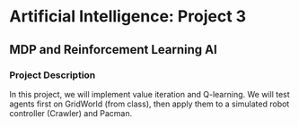 # Artificial Intelligence: Project 3
## MDP and Reinforcement Learning AI

### Project Description
In this project, we will implement value iteration and Q-learning. We will test agents first on GridWorld (from class), then apply them to a simulated robot controller (Crawler) and Pacman.

